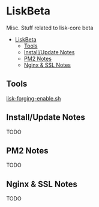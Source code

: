 # LiskBeta
Misc. Stuff related to lisk-core beta

- [LiskBeta](#liskbeta)
  * [Tools](#tools)
  * [Install/Update Notes](#install-update-notes)
  * [PM2 Notes](#pm2-notes)
  * [Nginx & SSL Notes](#nginx---ssl-notes)

## Tools

[lisk-forging-enable.sh](./Tools/lisk-forging-enable.sh)

## Install/Update Notes

TODO

## PM2 Notes

TODO

## Nginx & SSL Notes

TODO

